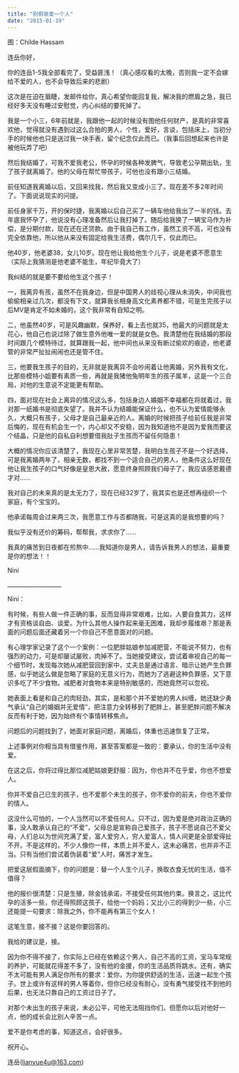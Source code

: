 ```yaml
---
title: "别假装爱一个人"
date: "2015-01-19"
---
```


图：Childe Hassam

连岳你好，

你的连岳1-5我全部看完了，受益匪浅！（真心感叹看的太晚，否则我一定不会嫁给不爱的人，也不会导致后来的悲剧）

这次是在迫在眉睫，发邮件给你，真心希望你能回复我，解决我的燃眉之急，我已经好多天没有睡过安慰觉，内心纠结的要死掉了。

我是一个小三，6年前就是，我跟他一起的时候没有图他任何财产，是真的非常喜欢他，觉得就没有遇到过这么合拍的男人，个性，爱好，言谈，包括床上，当初分手的时候他也只是送过我一块手表，留个纪念仅此而已。（我事后回想起来也许是被他玩弄了吧）

然后我结婚了，可我不爱我老公，怀孕的时候各种发脾气，导致老公孕期出轨，生了孩子就离婚了。他的父母在帮忙带孩子，可他也没有跟小三结婚。

前任知道我离婚以后，又回来找我，然后我又变成小三了。现在差不多2年时间了。下面说说现实的问提。

前任身家千万，开的保时捷，我离婚以后自己买了一辆车他给我出了一半的钱。去年底我怀孕了，他说没有心理准备然后让我打掉了。随后给我换了一辆宝马作为补偿，是分期付款，现在还在还贷款。由于我自己有工作，虽然工资不高，可也没有完全依靠他，所以他从来没有固定给我生活费，偶尔几千，仅此而已。

他40岁，他老婆38，女儿10岁。现在他让我给他生个儿子，说是老婆不愿意生（实际上我猜测是他老婆不能生，年纪毕竟大了）

我纠结的就是要不要给他生这个孩子！

一，我离异有孩，虽然不在我身边，但是中国男人的歧视心理从未消失，中间我也偷偷相亲过几次，都没有下文，就算我长相身高文化素养都不错，可是生完孩子以后MV是肯定不如未婚的，这个我非常有自知之明。

二，他虽然40岁，可是风趣幽默，保养好，看上去也就35，他最大的问题就是太花心，他自己也说过除了做生意外他唯一爱的就是女色。我清楚他在我结婚的那段时间跟几个模特待过，就算跟我一起，他中间也从来没有断过偷欢的痕迹，他老婆管的非常严扯扯闹闹也还是管不住。

三，他要我生孩子的目的，无非就是我离异不会吵闹着让他离婚，另外我有文化，比那些模特小姐要有素质一些，再就是我猪他兔明年生的孩子属羊，这是一个三合局，对他的生意说不定能更有帮助。

四，面对现在社会上离异的情况这么多，包括身边人婚姻不幸福都在将就着过，我对那一纸婚书是彻底失望了。我并不认为结婚能保证什么，也不认为爱情能够永久，大概只有孩子，父母才是自己最亲近的人。离婚的时候把孩子给前任我是非常后悔的，现在有机会生一个，内心却又不安稳，因为我知道他不是因为爱我而要这个结晶，只是他的自私自利想要借我肚子生孩而不留任何隐患！

大概的情况你应该清楚了，我现在心里非常苦楚，我明白生孩子不是一个好选择，可是我离婚两年了，相亲无数，都找不到一个适合自己的男人，他条件这么好现在他让我生孩子的口气好像是皇恩大赦，愿意终身照顾我们母子了，我应该感恩戴德才对……

我对自己的未来真的是太无力了，现在已经32岁了，我其实也是还想再组织一个家庭，有个宝宝的。

他承诺每周会过来两三次，我愿意工作与否都随我，可是这真的是我想要的吗？

我似乎没有还价的筹码，帮帮我，求求你了……

我真的痛苦到日夜都在煎熬中……我知道你是男人，请告诉我男人的想法，最重要是你的想法！！

Nini

\_\_\_\_\_\_\_\_\_\_\_\_\_\_\_\_\_\_\_

Nini：

有时候，有些人做一件正确的事，反而显得非常艰难，比如，人要自食其力，这样才有资格谈自由、谈爱。为什么其他人操作起来毫无困难，我却步履维艰？那是表面的问题后面还藏着另一个你自己不愿意面对的问题。

有心理学家记录了这个一个案例：一位肥胖姑娘参加减肥营，不能说不努力，也有强烈的动力，可是却屡试屡败，肉掉不了。当她接受建议，尝试着审视自己的每一个细节时，发现每次她从减肥营回到家中，丈夫总是通过语言、暗示让她产生负罪感，似乎她这么做是忽略了家庭的无意义行为，而她为了逃避这种负罪感，又下意识多吃了不少食物。减肥者对食物本来是特别敏感的，而她竟然可以忽视。

她表面上看是和自己的肉轻劲，其实，是和那个并不爱她的男人纠缠，她还缺少勇气承认“自己的婚姻并无爱情”，把注意力全转移到了肥胖上，甚至肥胖问题不解决反而有利于她，因为始终有个事情转移焦点。

问题后的问题找到了，她面对家庭问题，离婚后，体重也迅速恢复了正常。

上述事例对你相当具有借鉴作用，甚至答案都是一致的：要承认，你的生活中没有爱。

在这之后，你将过得比那位减肥姑娘更舒服：因为，你也并不在乎爱，你也不想爱人。

你并不爱自己已生的孩子，也不爱那个未生的孩子，你不爱你的前夫，你也不爱你的情人。

这没什么可怕的，一个人当然可以不爱任何人。只不过，因为爱是绝对政治正确的事，没人敢承认自己的“不爱”，父母总是宣称自己爱孩子，孩子不愿说自己不爱父母，人们总以为世间充满了爱，富人爱穷人，穷人爱富人，情人间更是全部爱得扯不开。不是这样的，不少人像你一样，本质上并不爱人，这未必痛苦，也并非不正当。只有当他们尝试着伪装着“爱”人时，痛苦才发生。

把爱这层假面摘下，你的问题是：替一个人生个儿子，换取衣食无忧的生活，值不值得？

他的报价很清楚：只是生殖，除金钱承诺，不接受任何其他约束。换言之，这比代孕的活多一些，你还得照顾这孩子，给他一个妈妈；又比小三的得到少一些，小三还能提一句要求：除我之外，你不能再有第三个女人！

这笔生意，接不接？这是你要回答的。

我给的建议是，接。

因为你不得不接了，你实际上已经在依赖这个男人，自己不高的工资，宝马车常规的养护，可能就花得差不多了，没有他的金援，你的生活品质将跳水。还有，确实不太可能有男人满足你所有的要求：爱你，为你提供舒适的生活，迅速一起生个孩子。世上或许有这样的男人等着你，但你已经没有耐心，没有勇气接受找不到他的后果，也无法只靠自己的工资过日子了。

对那个未出生的孩子来说，未必公平，可他无法阻挡你们，但愿你以后对他好一点，他的成长会比别人辛苦一点。

爱不是你考虑的事，知道这点，会好很多。

祝开心。

连岳(lianyue4u@163.com)
